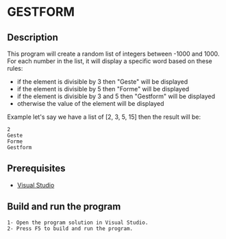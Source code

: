 # GESTFORM

## Description

This program will create a random list of integers between -1000 and 1000.
For each number in the list, it will display a specific word based on these rules:

- if the element is divisible by 3 then "Geste" will be displayed
- if the element is divisible by 5 then "Forme" will be displayed
- if the element is divisible by 3 and 5 then "Gestform" will be displayed
- otherwise the value of the element will be displayed

Example let's say we have a list of [2, 3, 5, 15] then the result will be:

	2  
	Geste  
	Forme  
	Gestform

## Prerequisites
- [Visual Studio]

## Build and run the program
	1- Open the program solution in Visual Studio.
	2- Press F5 to build and run the program.


[Visual Studio]: <https://visualstudio.microsoft.com/fr/downloads/>
